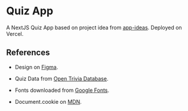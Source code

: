 # Quiz App

A NextJS Quiz App based on project idea from [app-ideas](https://github.com/florinpop17/app-ideas/blob/master/Projects/1-Beginner/Quiz-App.md). Deployed on Vercel.

## References

- Design on [Figma](https://www.figma.com/file/xiT2FFLrMpPoMzgSMQuNuQ/Quiz-App?node-id=63%3A2).

- Quiz Data from [Open Trivia Database](https://opentdb.com/).

- Fonts downloaded from [Google Fonts](fonts.google.com).

- Document.cookie on [MDN](https://developer.mozilla.org/en-US/docs/Web/API/Document/cookie).
